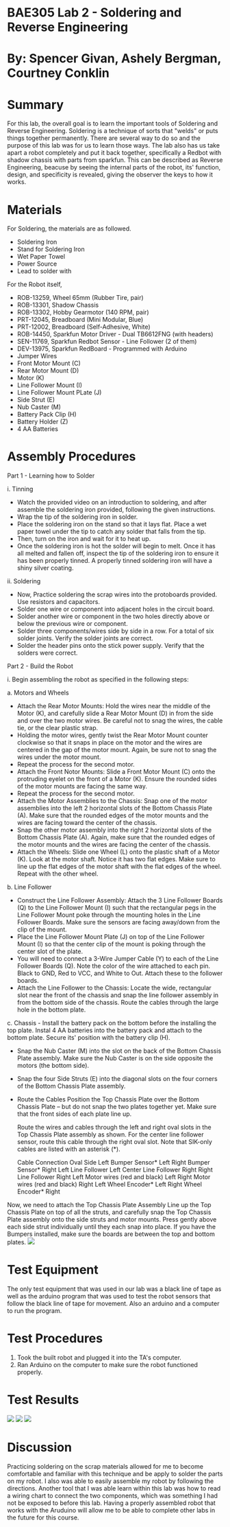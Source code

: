 # BAE305 Lab 2 - Soldering and Reverse Engineering
# By: Spencer Givan, Ashely Bergman, Courtney Conklin
# Summary
For this lab, the overall goal is to learn the important tools of Soldering and Reverse Engineering. Soldering is a technique of sorts that "welds" or puts things together permanently. There are several way to do so and the purpose of this lab was for us to learn those ways. The lab also has us take apart a robot completely and put it back together, specifically a Redbot with shadow chassis with parts from sparkfun. This can be described as Reverse Engineering, beacuse by seeing the internal parts of the robot, its' function, design, and specificity is revealed, giving the observer the keys to how it works.
# Materials
For Soldering, the materials are as followed.
- Soldering Iron
- Stand for Soldering Iron
- Wet Paper Towel
- Power Source
- Lead to solder with

For the Robot itself,
- ROB-13259, Wheel 65mm (Rubber Tire, pair)
- ROB-13301, Shadow Chassis
- ROB-13302, Hobby Gearmotor (140 RPM, pair)
- PRT-12045, Breadboard (Mini Modular, Blue)
- PRT-12002, Breadboard (Self-Adhesive, White)
- ROB-14450, Sparkfun Motor Driver - Dual TB6612FNG (with headers)
- SEN-11769, Sparkfun Redbot Sensor - Line Follower (2 of them)
- DEV-13975, Sparkfun RedBoard - Programmed with Arduino
- Jumper Wires
- Front Motor Mount (C)
- Rear Motor Mount (D)
- Motor (K)
- Line Follower Mount (I)
- Line Follower Mount PLate (J)
- Side Strut (E)
- Nub Caster (M)
- Battery Pack Clip (H)
- Battery Holder (Z)
- 4 AA Batteries

# Assembly Procedures
Part 1 - Learning how to Solder

i. Tinning

- Watch the provided video on an introduction to soldering, and after assemble the soldering iron provided, following the given instructions.
-	Wrap the tip of the soldering iron in solder.
- Place the soldering iron on the stand so that it lays flat. Place a wet paper towel under the tip to catch any solder that falls from the tip. 
- Then, turn on the iron and wait for it to heat up. 
- Once the soldering iron is hot the solder will begin to melt. Once it has all melted and fallen off, inspect the tip of the soldering iron to ensure it has been properly tinned. A properly tinned soldering iron will have a shiny silver coating. 

ii. Soldering

- Now, Practice soldering the scrap wires into the protoboards provided. Use resistors and capacitors.
- Solder one wire or component into adjacent holes in the circuit board.
- Solder another wire or component in the two holes directly above or below the previous wire or component.
- Solder three components/wires side by side in a row. For a total of six solder joints. Verify the solder joints are correct.
- Solder the header pins onto the stick power supply. Verify that the solders were correct.

Part 2 - Build the Robot

i. 	Begin assembling the robot as specified in the following steps:
  
  a. Motors and Wheels
  - Attach the Rear Motor Mounts: Hold the wires near the middle of the Motor (K), and carefully slide a Rear Motor Mount (D) in from the side and over the two motor wires. Be careful not to snag the wires, the cable tie, or the clear plastic strap.
  -  Holding the motor wires, gently twist the Rear Motor Mount counter clockwise so that it snaps in place on the motor and the wires are centered in the gap of the motor mount. Again, be sure not to snag the wires under the motor mount.
  - Repeat the process for the second motor.
  - Attach the Front Notor Mounts: Slide a Front Motor Mount (C) onto the protruding eyelet on the front of a Motor (K). Ensure the rounded sides of the motor mounts are facing the same way.
  - Repeat the process for the second motor.
  - Attach the Motor Assemblies to the Chassis: Snap one of the motor assemblies into the left 2 horizontal slots of the Bottom Chassis Plate (A). Make sure that the rounded edges of the motor mounts and the wires are facing toward the center of the chassis.
  - Snap the other motor assembly into the right 2 horizontal slots of the Bottom Chassis Plate (A). Again, make sure that the rounded edges of the motor mounts and the wires are facing the center of the chassis.
  - Attach the Wheels: Slide one Wheel (L) onto the plastic shaft of a Motor (K). Look at the motor shaft. Notice it has two flat edges. Make sure to line up the flat edges of the motor shaft with the flat edges of the wheel. Repeat with the other wheel.
 
  b. Line Follower
  - Construct the Line Follower Assembly: Attach the 3 Line Follower Boards (Q) to the Line Follower Mount (I) such that the rectangular pegs in the Line Follower Mount poke through the mounting holes in the Line Follower Boards. Make sure the sensors are facing away/down from the clip of the mount.
  - Place the Line Follower Mount Plate (J) on top of the Line Follower Mount (I) so that the center clip of the mount is poking through the center slot of the plate.
  - You will need to connect a 3-Wire Jumper Cable (Y) to each of the Line Follower Boards (Q). Note the color of the wire attached to each pin. Black to GND, Red to VCC, and White to Out. Attach these to the follower boards.
  - Attach the Line Follower to the Chassis: Locate the wide, rectangular slot near the front of the chassis and snap the line follower assembly in from the bottom side of the chassis. Route the cables through the large hole in the bottom plate.
  
  c. Chassis - Install the battery pack on the bottom before the installing the top plate.
    Instal 4 AA batteries into the battery pack and attach to the bottom plate. Secure its' position with the battery clip (H).  
  
  - Snap the Nub Caster (M) into the slot on the back of the Bottom Chassis Plate assembly. Make sure the Nub Caster is on the side opposite the motors (the bottom side).
  - Snap the four Side Struts (E) into the diagonal slots on the four corners of the Bottom Chassis Plate assembly.
  - Route the Cables
    Position the Top Chassis Plate over the Bottom Chassis Plate – but do not snap the two plates together yet. Make sure that the front     sides of each plate line up.

    Route the wires and cables through the left and right oval slots in the Top Chassis Plate assembly as shown. For the center line         follower sensor, route this cable through the right oval slot. Note that SIK-only cables are listed with an asterisk (*).
  
     Cable Connection	Oval Side
     Left Bumper Sensor*	Left
     Right Bumper Sensor*	Right
     Left Line Follower	Left
     Center Line Follower	Right
     Right Line Follower	Right
     Left Motor wires (red and black)	Left
     Right Motor wires (red and black)	Right
     Left Wheel Encoder*	Left
     Right Wheel Encoder*	Right
   
  Now, we need to attach the Top Chassis Plate Assembly
  Line up the Top Chassis Plate on top of all the struts, and carefully snap the Top Chassis Plate assembly onto the side struts and       motor mounts. Press gently above each side strut individually until they each snap into place. If you have the Bumpers installed,       make sure the boards are between the top and bottom plates.
![](IMG_1588.JPG)

# Test Equipment
The only test equipment that was used in our lab was a black line of tape as well as the arduino program that was used to test the robot sensors that follow the black line of tape for movement. Also an arduino and a computer to run the program.

# Test Procedures
1. Took the built robot and plugged it into the TA's computer.
2. Ran Arduino on the computer to make sure the robot functioned properly.
# Test Results
![](IMG_1587.JPG)
![](IMG_1589.JPG)
![](IMG_1590.JPG)

# Discussion
Practicing soldering on the scrap materials allowed for me to become comfortable and familiar with this technique and be apply to solder the parts on my robot. I also was able to easily assemble my robot by following the directions. Another tool that I was able learn within this lab was how to read a wiring chart to connect the two components, which was something I had not be exposed to before this lab. Having a properly assembled robot that works with the Aruduino will allow me to be able to complete other labs in the future for this course.
